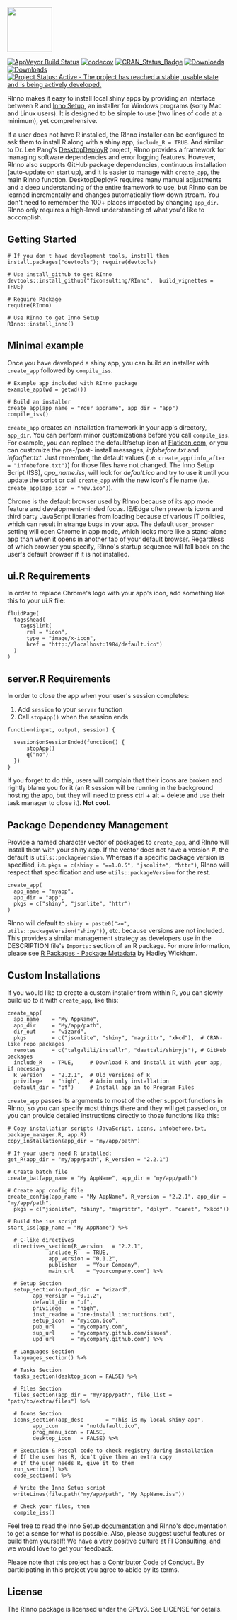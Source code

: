 
<img src="inst/app/www/RInno.png" width="101" />

[![AppVeyor Build Status](https://ci.appveyor.com/api/projects/status/github/ficonsulting/RInno?branch=master&svg=true)](https://ci.appveyor.com/project/ficonsulting/RInno) [![codecov](https://codecov.io/github/ficonsulting/RInno/branch/master/graphs/badge.svg)](https://codecov.io/github/ficonsulting/RInno) [![CRAN\_Status\_Badge](http://www.r-pkg.org/badges/version/RInno)](https://cran.r-project.org/package=RInno) [![Downloads](http://cranlogs.r-pkg.org/badges/RInno)](http://cran.rstudio.com/package=RInno) [![Downloads](http://cranlogs.r-pkg.org/badges/grand-total/RInno)](http://cran.rstudio.com/package=RInno) [![Project Status: Active - The project has reached a stable, usable state and is being actively developed.](http://www.repostatus.org/badges/latest/active.svg)](http://www.repostatus.org/#active)

RInno makes it easy to install local shiny apps by providing an interface between R and [Inno Setup](http://www.jrsoftware.org/isinfo.php), an installer for Windows programs (sorry Mac and Linux users). It is designed to be simple to use (two lines of code at a minimum), yet comprehensive.

If a user does not have R installed, the RInno installer can be configured to ask them to install R along with a shiny app, `include_R = TRUE`. And similar to Dr. Lee Pang's [DesktopDeployR](https://github.com/wleepang/DesktopDeployR) project, RInno provides a framework for managing software dependencies and error logging features. However, RInno also supports GitHub package dependencies, continuous installation (auto-update on start up), and it is easier to manage with `create_app`, the main RInno function. DesktopDeployR requires many manual adjustments and a deep understanding of the entire framework to use, but RInno can be learned incrementally and changes automatically flow down stream. You don't need to remember the 100+ places impacted by changing `app_dir`. RInno only requires a high-level understanding of what you'd like to accomplish.

Getting Started
---------------

    # If you don't have development tools, install them
    install.packages("devtools"); require(devtools)

    # Use install_github to get RInno
    devtools::install_github("ficonsulting/RInno",  build_vignettes = TRUE)

    # Require Package
    require(RInno)

    # Use RInno to get Inno Setup
    RInno::install_inno()

Minimal example
---------------

Once you have developed a shiny app, you can build an installer with `create_app` followed by `compile_iss`.

    # Example app included with RInno package
    example_app(wd = getwd())

    # Build an installer
    create_app(app_name = "Your appname", app_dir = "app")
    compile_iss()

`create_app` creates an installation framework in your app's directory, `app_dir`. You can perform minor customizations before you call `compile_iss`. For example, you can replace the default/setup icon at [Flaticon.com](http://www.flaticon.com/), or you can customize the pre-/post- install messages, *infobefore.txt* and *infoafter.txt*. Just remember, the default values (i.e. `create_app(info_after = "infobefore.txt")`) for those files have not changed. The Inno Setup Script (ISS), *app\_name.iss*, will look for *default.ico* and try to use it until you update the script or call `create_app` with the new icon's file name (i.e. `create_app(app_icon = "new.ico")`).

Chrome is the default browser used by RInno because of its app mode feature and development-minded focus. IE/Edge often prevents icons and third party JavaScript libraries from loading because of various IT policies, which can result in strange bugs in your app. The default `user_browser` setting will open Chrome in app mode, which looks more like a stand-alone app than when it opens in another tab of your default browser. Regardless of which browser you specify, RInno's startup sequence will fall back on the user's default browser if it is not installed.

ui.R Requirements
-----------------

In order to replace Chrome's logo with your app's icon, add something like this to your ui.R file:

    fluidPage(
      tags$head(
        tags$link(
          rel = "icon", 
          type = "image/x-icon", 
          href = "http://localhost:1984/default.ico")
      )
    )

server.R Requirements
---------------------

In order to close the app when your user's session completes:

1.  Add `session` to your `server` function
2.  Call `stopApp()` when the session ends

<!-- -->

    function(input, output, session) {

      session$onSessionEnded(function() {
          stopApp()
          q("no")
      })
    }

If you forget to do this, users will complain that their icons are broken and rightly blame you for it (an R session will be running in the background hosting the app, but they will need to press ctrl + alt + delete and use their task manager to close it). **Not cool**.

Package Dependency Management
-----------------------------

Provide a named character vector of packages to `create_app`, and RInno will install them with your shiny app. If the vector does not have a version \#, the default is `utils::packageVersion`. Whereas if a specific package version is specified, i.e. `pkgs = c(shiny = "==1.0.5", "jsonlite", "httr")`, RInno will respect that specification and use `utils::packageVersion` for the rest.

    create_app(
      app_name = "myapp", 
      app_dir = "app",
      pkgs = c("shiny", "jsonlite", "httr")
    )

RInno will default to `shiny = paste0(">=", utils::packageVersion("shiny"))`, etc. because versions are not included. This provides a similar management strategy as developers use in the DESCRIPTION file's `Imports:` section of an R package. For more information, please see [R Packages - Package Metadata](http://r-pkgs.had.co.nz/description.html) by Hadley Wickham.

Custom Installations
--------------------

If you would like to create a custom installer from within R, you can slowly build up to it with `create_app`, like this:

    create_app(
      app_name    = "My AppName", 
      app_dir     = "My/app/path",
      dir_out     = "wizard",
      pkgs        = c("jsonlite", "shiny", "magrittr", "xkcd"),  # CRAN-like repo packages
      remotes     = c("talgalili/installr", "daattali/shinyjs"), # GitHub packages
      include_R   = TRUE,     # Download R and install it with your app, if necessary
      R_version   = "2.2.1",  # Old versions of R
      privilege   = "high",   # Admin only installation
      default_dir = "pf")     # Install app in to Program Files

`create_app` passes its arguments to most of the other support functions in RInno, so you can specify most things there and they will get passed on, or you can provide detailed instructions directly to those functions like this:

    # Copy installation scripts (JavaScript, icons, infobefore.txt, package_manager.R, app.R)
    copy_installation(app_dir = "my/app/path")

    # If your users need R installed:
    get_R(app_dir = "my/app/path", R_version = "2.2.1")

    # Create batch file
    create_bat(app_name = "My AppName", app_dir = "my/app/path")

    # Create app config file
    create_config(app_name = "My AppName", R_version = "2.2.1", app_dir = "my/app/path",
      pkgs = c("jsonlite", "shiny", "magrittr", "dplyr", "caret", "xkcd"))

    # Build the iss script
    start_iss(app_name = "My AppName") %>%

      # C-like directives
      directives_section(R_version   = "2.2.1", 
                 include_R   = TRUE,
                 app_version = "0.1.2",
                 publisher   = "Your Company", 
                 main_url    = "yourcompany.com") %>%

      # Setup Section
      setup_section(output_dir  = "wizard", 
            app_version = "0.1.2",
            default_dir = "pf", 
            privilege   = "high",
            inst_readme = "pre-install instructions.txt", 
            setup_icon  = "myicon.ico",
            pub_url     = "mycompany.com", 
            sup_url     = "mycompany.github.com/issues",
            upd_url     = "mycompany.github.com") %>%

      # Languages Section
      languages_section() %>%

      # Tasks Section
      tasks_section(desktop_icon = FALSE) %>%

      # Files Section
      files_section(app_dir = "my/app/path", file_list = "path/to/extra/files") %>%

      # Icons Section
      icons_section(app_desc       = "This is my local shiny app",
            app_icon       = "notdefault.ico",
            prog_menu_icon = FALSE,
            desktop_icon   = FALSE) %>%

      # Execution & Pascal code to check registry during installation
      # If the user has R, don't give them an extra copy
      # If the user needs R, give it to them
      run_section() %>%
      code_section() %>%

      # Write the Inno Setup script
      writeLines(file.path("my/app/path", "My AppName.iss"))

      # Check your files, then
      compile_iss()

Feel free to read the Inno Setup [documentation](http://www.jrsoftware.org/ishelp/) and RInno's documentation to get a sense for what is possible. Also, please suggest useful features or build them yourself! We have a very positive culture at FI Consulting, and we would love to get your feedback.

Please note that this project has a [Contributor Code of Conduct](https://github.com/ficonsulting/RInno/blob/master/CONDUCT.md). By participating in this project you agree to abide by its terms.

License
-------

The RInno package is licensed under the GPLv3. See LICENSE for details.
